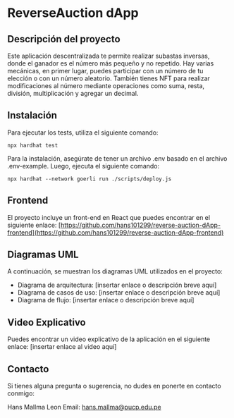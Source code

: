 # ReverseAuction dApp

## Descripción del proyecto

Este aplicación descentralizada te permite realizar subastas inversas, donde el ganador es el número más pequeño y no repetido. Hay varias mecánicas, en primer lugar, puedes participar con un número de tu elección o con un número aleatorio. También tienes NFT para realizar modificaciones al número mediante operaciones como suma, resta, división, multiplicación y agregar un decimal.

## Instalación

Para ejecutar los tests, utiliza el siguiente comando:

```shell
npx hardhat test
```

Para la instalación, asegúrate de tener un archivo .env basado en el archivo .env-example. Luego, ejecuta el siguiente comando:

```shell
npx hardhat --network goerli run ./scripts/deploy.js
```

## Frontend

El proyecto incluye un front-end en React que puedes encontrar en el siguiente enlace: [https://github.com/hans101299/reverse-auction-dApp-frontend](https://github.com/hans101299/reverse-auction-dApp-frontend)

## Diagramas UML

A continuación, se muestran los diagramas UML utilizados en el proyecto:

- Diagrama de arquitectura: [insertar enlace o descripción breve aquí]
- Diagrama de casos de uso: [insertar enlace o descripción breve aquí]
- Diagrama de flujo: [insertar enlace o descripción breve aquí]

## Video Explicativo

Puedes encontrar un video explicativo de la aplicación en el siguiente enlace: [insertar enlace al video aquí]

## Contacto

Si tienes alguna pregunta o sugerencia, no dudes en ponerte en contacto conmigo:

Hans Mallma Leon
Email: hans.mallma@pucp.edu.pe
